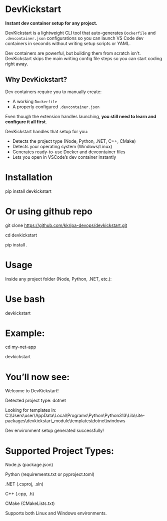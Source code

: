 # DevKickstart

**Instant dev container setup for any project.**  

DevKickstart is a lightweight CLI tool that auto-generates `Dockerfile` and `.devcontainer.json` configurations so you can launch VS Code dev containers in seconds without writing setup scripts or YAML.

Dev containers are powerful, but building them from scratch isn't. DevKickstart skips the main writing config file steps so you can start coding right away.


## Why DevKickstart?

Dev containers require you to manually create:
- A working `Dockerfile`
- A properly configured `.devcontainer.json`

Even though the extension handles launching, **you still need to learn and configure it all first**.

DevKickstart handles that setup for you:
- Detects the project type (Node, Python, .NET, C++, CMake)
- Detects your operating system (Windows/Linux)
- Generates ready-to-use Docker and devcontainer files
- Lets you open in VSCode’s dev container instantly

# Installation

pip install devkickstart

# Or using github repo

git clone https://github.com/kkripa-devops/devkickstart.git

cd devkickstart

pip install .

# Usage

Inside any project folder (Node, Python, .NET, etc.):

# Use bash
devkickstart

# Example:

cd my-net-app

devkickstart

# You’ll now see:

Welcome to DevKickstart!

Detected project type: dotnet

Looking for templates in: C:\Users\user\AppData\Local\Programs\Python\Python313\Lib\site-packages\devkickstart_module\templates\dotnet\windows

Dev environment setup generated successfully!


# Supported Project Types:

 Node.js (package.json)

 Python (requirements.txt or pyproject.toml)

 .NET (.csproj, .sln)

 C++ (.cpp, .h)

 CMake (CMakeLists.txt)

Supports both Linux and Windows environments.
